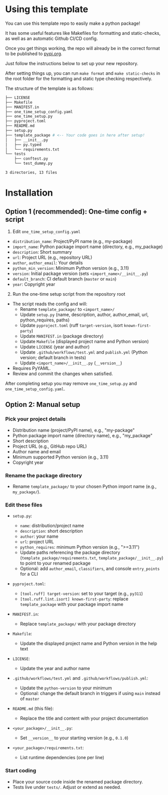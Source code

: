 # Using this template

You can use this template repo to easily make a python package!

It has some useful features like Makefiles for formatting and static-checks, as well as an automatic Github CI/CD config.

Once you get things working, the repo will already be in the correct format to be published to [pypi.org](https://pypi.org/).

Just follow the instructions below to set up your new repository.

After setting things up, you can run `make format` and `make static-checks` in the root folder for the formatting and static type checking respectively.

The structure of the template is as follows:
```bash
├── LICENSE
├── Makefile
├── MANIFEST.in
├── one_time_setup_config.yaml
├── one_time_setup.py
├── pyproject.toml
├── README.md
├── setup.py
├── template_package # <-- Your code goes in here after setup!
│   ├── __init__.py
│   ├── py.typed
│   └── requirements.txt
└── tests
    ├── conftest.py
    └── test_dummy.py

3 directories, 13 files
```

# Installation

## Option 1 (recommended): One-time config + script

1) Edit `one_time_setup_config.yaml`
- `distribution_name`: Project/PyPI name (e.g., my-package)
- `import_name`: Python package import name (directory, e.g., my_package)
- `description`: Short summary
- `url`: Project URL (e.g., repository URL)
- `author`, `author_email`: Your details
- `python_min_version`: Minimum Python version (e.g., 3.11)
- `version`: Initial package version (sets `<import_name>/__init__.py`)
- `default_branch`: CI default branch (`master` or `main`)
- `year`: Copyright year

2) Run the one-time setup script from the repository root
- The script reads the config and will:
  - Rename `template_package/` to `<import_name>/`
  - Update `setup.py` (name, description, author, author_email, url, python_requires, paths)
  - Update `pyproject.toml` (ruff `target-version`, isort `known-first-party`)
  - Update `MANIFEST.in` (package directory)
  - Update `Makefile` (displayed project name and Python version)
  - Update `LICENSE` (year and author)
  - Update `.github/workflows/test.yml` and `publish.yml` (Python version; default branch in tests)
  - Update `<import_name>/__init__.py` (`__version__`)
- Requires PyYAML.
- Review and commit the changes when satisfied.

After completing setup you may remove `one_time_setup.py` and `one_time_setup_config.yaml`.

## Option 2: Manual setup

### Pick your project details
- Distribution name (project/PyPI name), e.g., "my-package"
- Python package import name (directory name), e.g., "my_package"
- Short description
- Project URL (e.g., GitHub repo URL)
- Author name and email
- Minimum supported Python version (e.g., 3.11)
- Copyright year

### Rename the package directory
- Rename `template_package/` to your chosen Python import name (e.g., `my_package/`).

### Edit these files
- `setup.py`:
  - `name`: distribution/project name
  - `description`: short description
  - `author`: your name
  - `url`: project URL
  - `python_requires`: minimum Python version (e.g., ">=3.11")
  - Update paths referencing the package directory (`template_package/requirements.txt`, `template_package/__init__.py`) to point to your renamed package
  - Optional: add `author_email`, `classifiers`, and console `entry_points` for a CLI

- `pyproject.toml`:
  - `[tool.ruff] target-version`: set to your target (e.g., `py311`)
  - `[tool.ruff.lint.isort] known-first-party`: replace `template_package` with your package import name

- `MANIFEST.in`:
  - Replace `template_package/` with your package directory

- `Makefile`:
  - Update the displayed project name and Python version in the help text

- `LICENSE`:
  - Update the year and author name

- `.github/workflows/test.yml` and `.github/workflows/publish.yml`:
  - Update the `python-version` to your minimum
  - Optional: change the default branch in triggers if using `main` instead of `master`

- `README.md` (this file):
  - Replace the title and content with your project documentation

- `<your_package>/__init__.py`:
  - Set `__version__` to your starting version (e.g., `0.1.0`)

- `<your_package>/requirements.txt`:
  - List runtime dependencies (one per line)

### Start coding
- Place your source code inside the renamed package directory.
- Tests live under `tests/`. Adjust or extend as needed.
